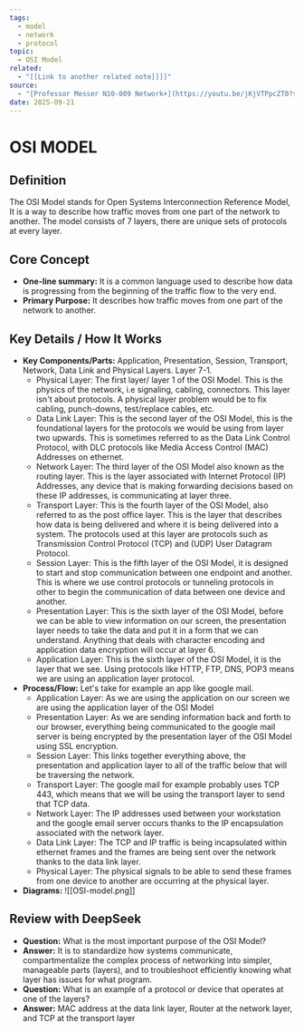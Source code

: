 ```yaml
---
tags:
  - model
  - network
  - protocol
topic:
  - OSI Model
related:
  - "[[Link to another related note]]]]"
source:
  - "[Professor Messer N10-009 Network+](https://youtu.be/jKjVTPpcZT0?si=pbzmnKduL22QkIyF)"
date: 2025-09-21
---
```

# OSI MODEL

## Definition
The OSI Model stands for Open Systems Interconnection Reference Model, It is a way to describe how traffic moves from one part of the network to another. The model consists of  7 layers, there are unique sets of protocols at every layer.

## Core Concept
-   **One-line summary:** It is a common language used to describe how data is progressing from the beginning of the traffic flow to the very end.
-   **Primary Purpose:** It describes how traffic moves from one part of the network to another.

## Key Details / How It Works
- **Key Components/Parts:** Application, Presentation, Session, Transport, Network, Data Link and Physical Layers. Layer 7-1.
    - Physical Layer: The first layer/ layer 1 of the OSI Model. This is the physics of the network, i.e signaling, cabling, connectors. This layer isn't about protocols. A physical layer problem would be to fix cabling, punch-downs, test/replace cables, etc. 
    - Data Link Layer: This is the second layer of the OSI Model, this is the foundational layers for the protocols we would be using from layer two upwards. This is sometimes referred to as the Data Link Control Protocol, with DLC protocols like Media Access Control (MAC) Addresses on ethernet.
    - Network Layer: The third layer of the OSI Model also known as the routing layer. This is the layer associated with Internet Protocol (IP) Addresses, any device that is making forwarding decisions based on these IP addresses, is communicating at layer three.
    - Transport Layer: This is the fourth layer of the OSI Model, also referred to as the post office layer. This is the layer that describes how data is being delivered and where it is being delivered into a system. The protocols used at this layer are protocols such as Transmission Control Protocol (TCP) and (UDP) User Datagram Protocol.
    - Session Layer: This is the fifth layer of the OSI Model, it is designed to start and stop communication between one endpoint and another. This is where we use control protocols or tunneling protocols in other to begin the communication of data between one device and another.
    - Presentation Layer: This is the sixth layer of the OSI Model, before we can be able to view information on our screen, the presentation layer needs to take the data and put it in a form that we can understand. Anything that deals with character encoding and application data encryption will occur at layer 6.
    - Application Layer: This is the sixth layer of the OSI Model, it is the layer that we see. Using protocols like HTTP, FTP, DNS, POP3 means we are using an application layer protocol.
-  **Process/Flow:** Let's take for example an app like google mail. 
	- Application Layer: As we are using the application on our screen we are using the application layer of the OSI Model 
	- Presentation Layer: As we are sending information back and forth to our browser, everything being communicated to the google mail server is being encrypted by the presentation layer of the OSI Model using SSL encryption.
	- Session Layer: This links together everything above, the presentation and application layer to all of the traffic below that will be traversing the network.
	- Transport Layer: The google mail for example probably uses TCP 443, which means that we will be using the transport layer to send that TCP data.
	- Network Layer: The IP addresses used between your workstation and the google email server occurs thanks to the IP encapsulation associated with the network layer.
	- Data Link Layer: The TCP and IP traffic is being incapsulated within ethernet frames and the frames are being sent over the network thanks to the data link layer. 
	- Physical Layer: The physical signals to be able to send these frames from one device to another are occurring at the physical layer.
- **Diagrams:** ![[OSI-model.png]]


## Review with DeepSeek
- **Question:** What is the most important purpose of the OSI Model?
- **Answer:** It is to standardize how systems communicate, compartmentalize the complex process of networking into simpler, manageable parts (layers), and to troubleshoot efficiently knowing what layer has issues for what program.
- **Question:** What is an example of a protocol or device that operates at one of the layers?
- **Answer:** MAC address at the data link layer, Router at the network layer, and TCP at the transport layer
